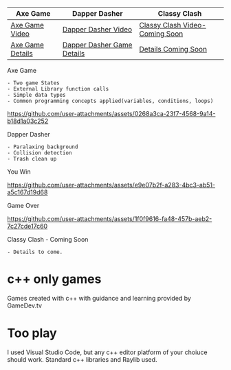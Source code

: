 
|     **Axe Game**     |  **Dapper Dasher**   |  **Classy Clash**   |
| -------------------- | -------------------- | ------------------- |
|  [Axe Game Video](#axe-game-video)   |  [Dapper Dasher Video](#dapper-dasher-video)   |   [Classy Clash Video-Coming Soon](#classy-clash-video)  |
| [Axe Game Details](#axe-game-video)  | [Dapper Dasher Game Details](#dapper-dasher-video)  | [Details Coming Soon](#classy-clash-video) |
 



<a name="axe-game-video">Axe Game</a>
```
- Two game States
- External Library function calls
- Simple data types
- Common programming concepts applied(variables, conditions, loops)
```

https://github.com/user-attachments/assets/0268a3ca-23f7-4568-9a14-b18d1a03c252

<a name="dapper-dasher-video">Dapper Dasher</a>
```
- Paralaxing background
- Collision detection
- Trash clean up
```
You Win

https://github.com/user-attachments/assets/e9e07b2f-a283-4bc3-ab51-a5c167d19d68

Game Over

https://github.com/user-attachments/assets/1f0f9616-fa48-457b-aeb2-7c27cde17c60



<a name="classy-clash-video">Classy Clash - Coming Soon</a>
```
- Details to come.
```


# c++ only games
 Games created with c++ with guidance and learning provided by GameDev.tv
 # Too play
 I used Visual Studio Code, but any c++ editor platform of your choiuce should work. Standard c++ libraries and Raylib used.

